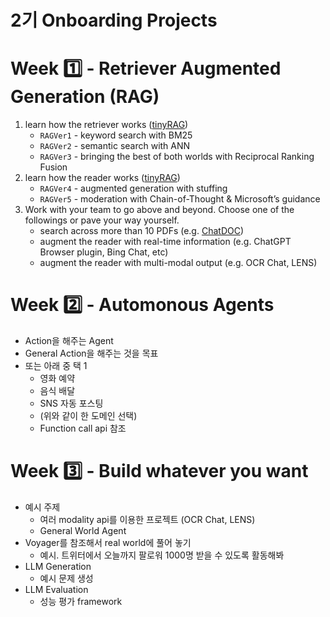 # 2기 Onboarding Projects

# Week 1️⃣ - Retriever Augmented Generation (RAG)
1. learn how the retriever works ([tinyRAG](https://github.com/eubinecto/tinyRAG))
    - `RAGVer1` - keyword search with BM25 
    - `RAGVer2` - semantic search with ANN
    - `RAGVer3` - bringing the best of both worlds with Reciprocal Ranking Fusion
2. learn how the reader works ([tinyRAG](https://github.com/eubinecto/tinyRAG))
    - `RAGVer4` - augmented generation with stuffing
    - `RAGVer5` - moderation with Chain-of-Thought & Microsoft’s guidance
3. Work with your team to go above and beyond. Choose one of the followings or pave your way yourself.
    - search across more than 10 PDFs (e.g. [ChatDOC](https://chatdoc.com))
    - augment the reader with real-time information (e.g. ChatGPT Browser plugin,  Bing Chat, etc) 
    - augment the reader with multi-modal output (e.g. OCR Chat, LENS)

    
# Week 2️⃣ - Automonous Agents
- Action을 해주는 Agent
- General Action을 해주는 것을 목표
- 또는 아래 중 택 1
  - 영화 예약
  - 음식 배달
  - SNS 자동 포스팅 
  - (위와 같이 한 도메인 선택)
  - Function call api 참조


# Week 3️⃣ - Build whatever you want
- 예시 주제
  - 여러 modality api를 이용한 프로젝트 (OCR Chat, LENS)
  - General World Agent
- Voyager를 참조해서 real world에 풀어 놓기
  - 예시. 트위터에서 오늘까지 팔로워 1000명 받을 수 있도록 활동해봐
- LLM Generation
  - 예시 문제 생성
- LLM Evaluation
  - 성능 평가 framework


